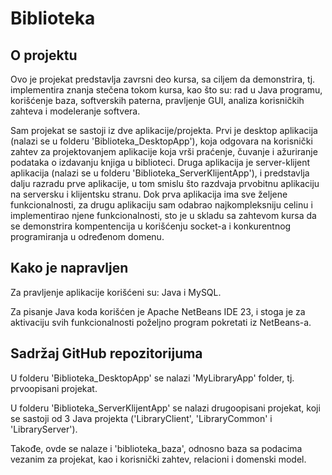 # Biblioteka 

## O projektu

Ovo je projekat predstavlja zavrsni deo kursa, sa ciljem da demonstrira, tj. implementira znanja stečena tokom kursa, kao što su: rad u Java programu, korišćenje baza, softverskih paterna, 
pravljenje GUI, analiza korisničkih zahteva i modeleranje softvera. 

Sam projekat se sastoji iz dve aplikacije/projekta. Prvi je desktop aplikacija (nalazi se u folderu 'Biblioteka_DesktopApp'), koja odgovara na korisnički zahtev za projektovanjem aplikacije
koja vrši praćenje, čuvanje i ažuriranje podataka o izdavanju knjiga u biblioteci. 
Druga aplikacija je server-klijent aplikacija (nalazi se u folderu 'Biblioteka_ServerKlijentApp'), i predstavlja dalju razradu prve aplikacije, u tom smislu što razdvaja prvobitnu 
aplikaciju na serversku i klijentsku stranu.
Dok prva aplikacija ima sve željene funkcionalnosti, za drugu aplikaciju sam odabrao najkompleksniju celinu i implementirao njene funkcionalnosti, sto je u skladu sa zahtevom kursa da se 
demonstrira kompentencija u korišćenju socket-a i konkurentnog programiranja u određenom domenu. 


## Kako je napravljen 

Za pravljenje aplikacije korišćeni su: Java i MySQL.

Za pisanje Java koda korišćen je Apache NetBeans IDE 23, i stoga je za aktivaciju svih funkcionalnosti poželjno program pokretati iz NetBeans-a.


## Sadržaj GitHub repozitorijuma

U folderu 'Biblioteka_DesktopApp' se nalazi 'MyLibraryApp' folder, tj. prvoopisani projekat.

U folderu 'Biblioteka_ServerKlijentApp' se nalazi drugoopisani projekat, koji se sastoji od 3 Java projekta ('LibraryClient', 'LibraryCommon' i 'LibraryServer').

Takođe, ovde se nalaze i 'biblioteka_baza', odnosno baza sa podacima vezanim za projekat, kao i korisnički zahtev, relacioni i domenski model.

